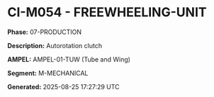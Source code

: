 # CI-M054 - FREEWHEELING-UNIT

**Phase:** 07-PRODUCTION

**Description:** Autorotation clutch

**AMPEL:** AMPEL-01-TUW (Tube and Wing)

**Segment:** M-MECHANICAL

**Generated:** 2025-08-25 17:27:29 UTC
